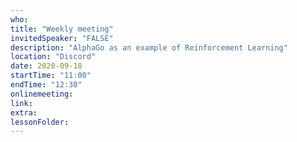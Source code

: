 ```yaml
---
who: 
title: "Weekly meeting"
invitedSpeaker: "FALSE"
description: "AlphaGo as an example of Reinforcement Learning"
location: "Discord"
date: 2020-09-18
startTime: "11:00"
endTime: "12:30"
onlinemeeting: 
link: 
extra: 
lessonFolder: 
---
```

